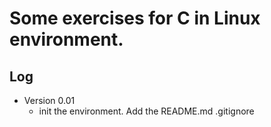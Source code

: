# Some exercises for C in Linux environment.

## Log

 * Version 0.01
	* init the environment. Add the README.md .gitignore



